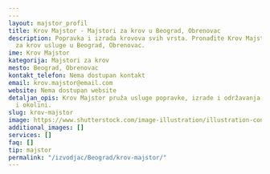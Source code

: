 ```yaml
---
---
layout: majstor_profil
title: Krov Majstor - Majstori za krov u Beograd, Obrenovac
description: Popravka i izrada krovova svih vrsta. Pronađite Krov Majstor za Majstori
  za krov usluge u Beograd, Obrenovac.
ime: Krov Majstor
kategorija: Majstori za krov
mesto: Beograd, Obrenovac
kontakt_telefon: Nema dostupan kontakt
email: krov.majstor@email.com
website: Nema dostupan website
detaljan_opis: Krov Majstor pruža usluge popravke, izrade i održavanja krovova u Beogradu
  i okolini.
slug: krov-majstor
image: https://www.shutterstock.com/image-illustration/illustration-construction-worker-purple-jacket-600nw-2609794615.jpg
additional_images: []
services: []
faq: []
tip: majstor
permalink: "/izvodjac/Beograd/krov-majstor/"
---
```

